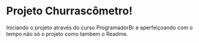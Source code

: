 <h1>Projeto Churrascômetro!</h1>
<p>Iniciando o projeto através do curso ProgramadorBr e aperfeiçoando com o tempo não só o projeto como tambem o Readme. </p>